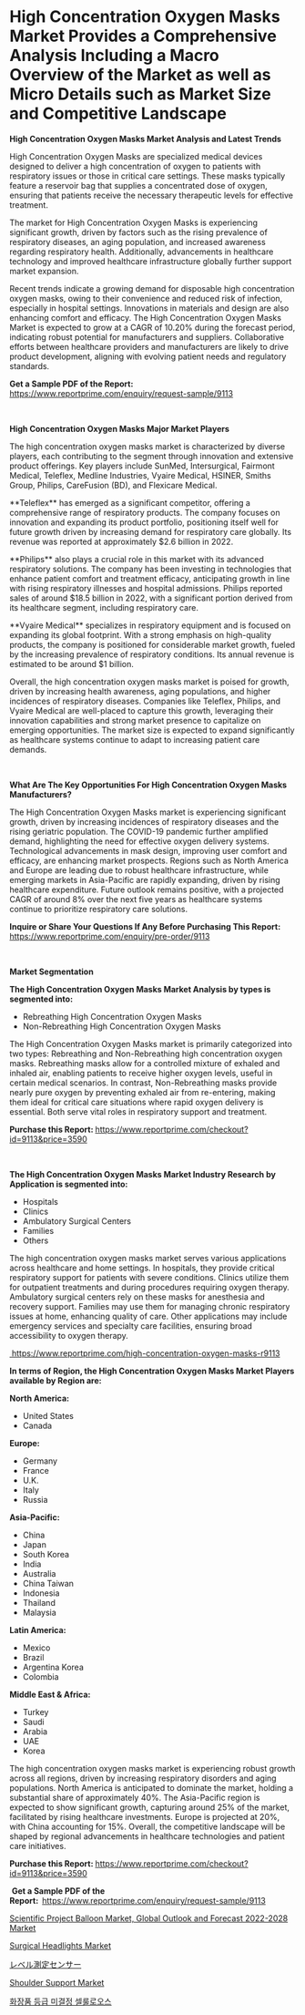 <p><h1>High Concentration Oxygen Masks Market Provides a Comprehensive Analysis Including a Macro Overview of the Market as well as Micro Details such as Market Size and Competitive Landscape</h1></p><p><strong>High Concentration Oxygen Masks Market Analysis and Latest Trends</strong></p>
<p><p>High Concentration Oxygen Masks are specialized medical devices designed to deliver a high concentration of oxygen to patients with respiratory issues or those in critical care settings. These masks typically feature a reservoir bag that supplies a concentrated dose of oxygen, ensuring that patients receive the necessary therapeutic levels for effective treatment. </p><p>The market for High Concentration Oxygen Masks is experiencing significant growth, driven by factors such as the rising prevalence of respiratory diseases, an aging population, and increased awareness regarding respiratory health. Additionally, advancements in healthcare technology and improved healthcare infrastructure globally further support market expansion.</p><p>Recent trends indicate a growing demand for disposable high concentration oxygen masks, owing to their convenience and reduced risk of infection, especially in hospital settings. Innovations in materials and design are also enhancing comfort and efficacy. The High Concentration Oxygen Masks Market is expected to grow at a CAGR of 10.20% during the forecast period, indicating robust potential for manufacturers and suppliers. Collaborative efforts between healthcare providers and manufacturers are likely to drive product development, aligning with evolving patient needs and regulatory standards.</p></p>
<p><strong>Get a Sample PDF of the Report:&nbsp;</strong> <a href="https://www.reportprime.com/enquiry/request-sample/9113">https://www.reportprime.com/enquiry/request-sample/9113</a></p>
<p>&nbsp;</p>
<p><strong>High Concentration Oxygen Masks Major Market Players</strong></p>
<p><p>The high concentration oxygen masks market is characterized by diverse players, each contributing to the segment through innovation and extensive product offerings. Key players include SunMed, Intersurgical, Fairmont Medical, Teleflex, Medline Industries, Vyaire Medical, HSINER, Smiths Group, Philips, CareFusion (BD), and Flexicare Medical.</p><p>**Teleflex** has emerged as a significant competitor, offering a comprehensive range of respiratory products. The company focuses on innovation and expanding its product portfolio, positioning itself well for future growth driven by increasing demand for respiratory care globally. Its revenue was reported at approximately $2.6 billion in 2022.</p><p>**Philips** also plays a crucial role in this market with its advanced respiratory solutions. The company has been investing in technologies that enhance patient comfort and treatment efficacy, anticipating growth in line with rising respiratory illnesses and hospital admissions. Philips reported sales of around $18.5 billion in 2022, with a significant portion derived from its healthcare segment, including respiratory care.</p><p>**Vyaire Medical** specializes in respiratory equipment and is focused on expanding its global footprint. With a strong emphasis on high-quality products, the company is positioned for considerable market growth, fueled by the increasing prevalence of respiratory conditions. Its annual revenue is estimated to be around $1 billion.</p><p>Overall, the high concentration oxygen masks market is poised for growth, driven by increasing health awareness, aging populations, and higher incidences of respiratory diseases. Companies like Teleflex, Philips, and Vyaire Medical are well-placed to capture this growth, leveraging their innovation capabilities and strong market presence to capitalize on emerging opportunities. The market size is expected to expand significantly as healthcare systems continue to adapt to increasing patient care demands.</p></p>
<p>&nbsp;</p>
<p><strong>What Are The Key Opportunities For High Concentration Oxygen Masks Manufacturers?</strong></p>
<p><p>The High Concentration Oxygen Masks market is experiencing significant growth, driven by increasing incidences of respiratory diseases and the rising geriatric population. The COVID-19 pandemic further amplified demand, highlighting the need for effective oxygen delivery systems. Technological advancements in mask design, improving user comfort and efficacy, are enhancing market prospects. Regions such as North America and Europe are leading due to robust healthcare infrastructure, while emerging markets in Asia-Pacific are rapidly expanding, driven by rising healthcare expenditure. Future outlook remains positive, with a projected CAGR of around 8% over the next five years as healthcare systems continue to prioritize respiratory care solutions.</p></p>
<p><strong>Inquire or Share Your Questions If Any Before Purchasing This Report:</strong> <a href="https://www.reportprime.com/enquiry/pre-order/9113">https://www.reportprime.com/enquiry/pre-order/9113</a></p>
<p>&nbsp;</p>
<p><strong>Market Segmentation</strong></p>
<p><strong>The High Concentration Oxygen Masks Market Analysis by types is segmented into:</strong></p>
<p><ul><li>Rebreathing High Concentration Oxygen Masks</li><li>Non-Rebreathing High Concentration Oxygen Masks</li></ul></p>
<p><p>The High Concentration Oxygen Masks market is primarily categorized into two types: Rebreathing and Non-Rebreathing high concentration oxygen masks. Rebreathing masks allow for a controlled mixture of exhaled and inhaled air, enabling patients to receive higher oxygen levels, useful in certain medical scenarios. In contrast, Non-Rebreathing masks provide nearly pure oxygen by preventing exhaled air from re-entering, making them ideal for critical care situations where rapid oxygen delivery is essential. Both serve vital roles in respiratory support and treatment.</p></p>
<p><strong>Purchase this Report:&nbsp;</strong><a href="https://www.reportprime.com/checkout?id=9113&price=3590">https://www.reportprime.com/checkout?id=9113&price=3590</a></p>
<p>&nbsp;</p>
<p><strong>The High Concentration Oxygen Masks Market Industry Research by Application is segmented into:</strong></p>
<p><ul><li>Hospitals</li><li>Clinics</li><li>Ambulatory Surgical Centers</li><li>Families</li><li>Others</li></ul></p>
<p><p>The high concentration oxygen masks market serves various applications across healthcare and home settings. In hospitals, they provide critical respiratory support for patients with severe conditions. Clinics utilize them for outpatient treatments and during procedures requiring oxygen therapy. Ambulatory surgical centers rely on these masks for anesthesia and recovery support. Families may use them for managing chronic respiratory issues at home, enhancing quality of care. Other applications may include emergency services and specialty care facilities, ensuring broad accessibility to oxygen therapy.</p></p>
<p><a href="https://www.reportprime.com/high-concentration-oxygen-masks-r9113">&nbsp;https://www.reportprime.com/high-concentration-oxygen-masks-r9113</a></p>
<p><strong>In terms of Region, the High Concentration Oxygen Masks Market Players available by Region are:</strong></p>
<p>
    <p> <strong> North America: </strong>
        <ul>
            <li>United States</li>
            <li>Canada</li>
        </ul>
        </p> 
    <p> <strong> Europe: </strong>
        <ul>
            <li>Germany</li>
            <li>France</li>
            <li>U.K.</li>
            <li>Italy</li>
            <li>Russia</li>
        </ul>
        </p> 
    <p> <strong> Asia-Pacific: </strong>
        <ul>
            <li>China</li>
            <li>Japan</li>
            <li>South Korea</li>
            <li>India</li>
            <li>Australia</li>
            <li>China Taiwan</li>
            <li>Indonesia</li>
            <li>Thailand</li>
            <li>Malaysia</li>
        </ul>
        </p> 
    <p> <strong> Latin America: </strong>
        <ul>
            <li>Mexico</li>
            <li>Brazil</li>
            <li>Argentina Korea</li>
            <li>Colombia</li>
        </ul>
        </p> 
    <p> <strong> Middle East & Africa: </strong>
        <ul>
            <li>Turkey</li>
            <li>Saudi</li>
            <li>Arabia</li>
            <li>UAE</li>
            <li>Korea</li>
        </ul>
    </p>
    </p>
<p><p>The high concentration oxygen masks market is experiencing robust growth across all regions, driven by increasing respiratory disorders and aging populations. North America is anticipated to dominate the market, holding a substantial share of approximately 40%. The Asia-Pacific region is expected to show significant growth, capturing around 25% of the market, facilitated by rising healthcare investments. Europe is projected at 20%, with China accounting for 15%. Overall, the competitive landscape will be shaped by regional advancements in healthcare technologies and patient care initiatives.</p></p>
<p><strong>Purchase this Report: </strong><a href="https://www.reportprime.com/checkout?id=9113&price=3590">https://www.reportprime.com/checkout?id=9113&price=3590</a></p>
<p>&nbsp;<strong>Get a Sample PDF of the Report:&nbsp;&nbsp;</strong><a href="https://www.reportprime.com/enquiry/request-sample/9113">https://www.reportprime.com/enquiry/request-sample/9113</a></p>
<p><strong></strong></p>
<p><p><a href="https://medium.com/@samirmayert184/this-scientific-project-balloon-market-global-outlook-and-forecast-2022-2028-market-research-ff63e4d9e04f">Scientific Project Balloon Market, Global Outlook and Forecast 2022-2028 Market</a></p><p><a href="https://www.linkedin.com/pulse/surgical-headlights-industry-sector-market-dynamics-future-auimf?trackingId=mcOMCrG9QeusulpsCczVOA%3D%3D">Surgical Headlights Market</a></p><p><a href="https://medium.com/@dfs4ff/%E3%83%AC%E3%83%99%E3%83%AB%E6%B8%AC%E5%AE%9A%E3%82%BB%E3%83%B3%E3%82%B5%E3%83%BC%E7%94%A3%E6%A5%AD%E3%81%AE%E4%BA%88%E6%B8%AC-%E5%B8%82%E5%A0%B4%E3%81%AE%E5%A4%89%E5%8C%96%E3%81%A8%E6%88%A6%E7%95%A5%E7%9A%84%E5%BF%85%E8%A6%81%E6%80%A7-2024%E5%B9%B4-2031%E5%B9%B4-2e6548d90f09">レベル測定センサー</a></p><p><a href="https://www.linkedin.com/pulse/global-shoulder-support-market-size-trends-analysis-regional-gxqgf?trackingId=KxBnOHKVTgOqdUAaQoELZQ%3D%3D">Shoulder Support Market</a></p><p><a href="https://medium.com/@greggibson7876/%EC%84%B8%EA%B3%84-cosmetic-grade-microcrystalline-cellulose-market-%EC%9D%80-2024%EC%97%90%EC%84%9C-2031%EB%A1%9C-%EC%97%B0%ED%8F%89%EA%B7%A0-%EC%A6%9D%EA%B0%80%EC%9C%A8%EC%9D%84-%EB%B3%B4%EC%9D%BC-%EA%B2%83%EC%9C%BC%EB%A1%9C-%EC%98%88%EC%83%81%EB%90%A9%EB%8B%88%EB%8B%A4-35d25b67d661">화장품 등급 미결정 셀룰로오스</a></p></p>